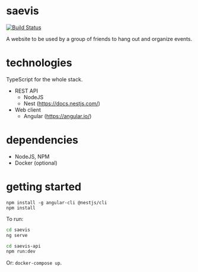 # saevis  
[![Build Status](https://travis-ci.org/arner/saevis.svg?branch=master)](https://travis-ci.org/arner/saevis)  

A website to be used by a group of friends to hang out and organize events.

# technologies
TypeScript for the whole stack.

- REST API
  - NodeJS
  - Nest (https://docs.nestjs.com/)
- Web client
  - Angular (https://angular.io/)

# dependencies
- NodeJS, NPM
- Docker (optional)

# getting started
`npm install -g angular-cli @nestjs/cli`  
`npm install`

To run:
```bash
cd saevis
ng serve
```

```bash
cd saevis-api
npm run:dev
```

Or: `docker-compose up`.
